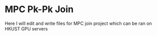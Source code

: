 # MPC Pk-Pk Join

Here I will edit and write files for MPC join project which can be ran on HKUST GPU servers
